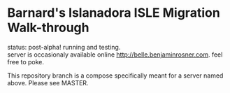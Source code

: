 Barnard's Islanadora ISLE Migration Walk-through
=
status: post-alpha! running and testing.  
server is occasionaly available online http://belle.benjaminrosner.com. feel free to poke.

This repository branch is a compose specifically meant for a server named above.  Please see MASTER.
